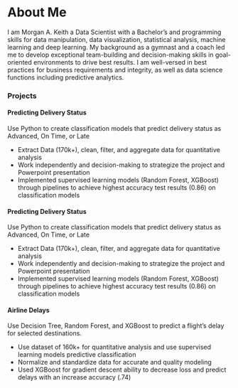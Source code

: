 # About Me

I am Morgan A. Keith a Data Scientist with a Bachelor’s and programming skills for data manipulation, data visualization, statistical analysis, machine learning and deep learning. My background as a gymnast and a coach led me to develop exceptional team-building and decision-making skills in goal-oriented environments to drive best results. I am well-versed in best practices for business requirements and integrity, as well as data science functions including predictive analytics.


### Projects

#### Predicting Delivery Status 
Use Python to create classification models that predict delivery status as Advanced, On Time, or Late
- Extract Data (170k+), clean, filter, and aggregate data for quantitative analysis
- Work independently and decision-making to strategize the project and Powerpoint presentation
- Implemented supervised learning models (Random Forest, XGBoost) through pipelines to achieve highest accuracy test results (0.86) on classification models


#### Predicting Delivery Status 
Use Python to create classification models that predict delivery status as Advanced, On Time, or Late
- Extract Data (170k+), clean, filter, and aggregate data for quantitative analysis
- Work independently and decision-making to strategize the project and Powerpoint presentation
- Implemented supervised learning models (Random Forest, XGBoost) through pipelines to achieve highest accuracy test results (0.86) on classification models


#### Airline Delays 
Use Decision Tree, Random Forest, and XGBoost to predict a flight’s delay for selected destinations.
- Use dataset of 160k+ for quantitative analysis and use supervised learning models predictive classification
- Normalize and standardize data for accurate and quality modeling
- Used XGBoost for gradient descent ability to decrease loss and predict delays with an increase accuracy (.74)

